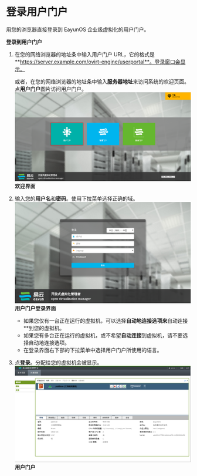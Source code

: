 # 登录用户门户

用您的浏览器直接登录到 EayunOS 企业级虚拟化的用户门户。

**登录到用户门户**

1. 在您的网络浏览器的地址条中输入用户门户 URL，它的格式是 **https://server.example.com/ovirt-engine/userportal**。登录窗口会显示。<br/>

   或者，在您的网络浏览器的地址条中输入**服务器地址**来访问系统的欢迎页面。点**用户门户**图片访问用户门户。
   ![WelcomePage](../images/welcome.png)
   **欢迎界面**

2. 输入您的**用户名**和**密码**。使用下拉菜单选择正确的域。
   ![LoginPage](../images/login.png)
   **用户门户登录界面**

   * 如果您仅有一台正在运行的虚拟机，可以选择**自动地连接选项来**自动连接**到您的虚拟机。
   * 如果您有多台正在运行的虚拟机，或不希望**自动连接**到虚拟机，请不要选择自动地连接选项。
   * 在登录界面右下部的下拉菜单中选择用户门户所使用的语言。

3. 点**登录**。分配给您的虚拟机会被显示。
   ![user_potal](../images/user_potal.png)
   **用户门户**


  
